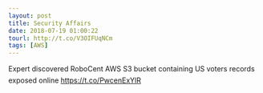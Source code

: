 ```yaml
---
layout: post
title: Security Affairs
date: 2018-07-19 01:00:22
tourl: http://t.co/V3OIFUqNCm
tags: [AWS]
---
```

Expert discovered RoboCent AWS S3 bucket containing US voters records exposed online  https://t.co/PwcenExYlR